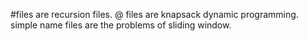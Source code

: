 #files are recursion files.
@ files are knapsack dynamic programming.
simple name files are the problems of sliding window.
